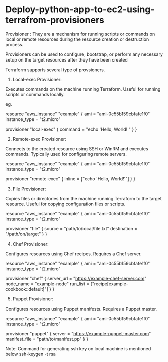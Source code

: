 # Deploy-python-app-to-ec2-using-terrafrom-provisioners

Provisioner : They are a mechanism for running scripts or commands on local or remote resources during the resource creation or destruction process. 

Provisioners can be used to configure, bootstrap, or perform any necessary setup on the target resources after they have been created

Terraform supports several type of provsioners.

1. Local-exec Provisioner:

Executes commands on the machine running Terraform.
Useful for running scripts or commands locally.

eg. 

resource "aws_instance" "example" {
  ami           = "ami-0c55b159cbfafe1f0"
  instance_type = "t2.micro"

  provisioner "local-exec" {
    command = "echo 'Hello, World!'"
  }
}


2. Remote-exec Provisioner:

Connects to the created resource using SSH or WinRM and executes commands.
Typically used for configuring remote servers.


resource "aws_instance" "example" {
  ami           = "ami-0c55b159cbfafe1f0"
  instance_type = "t2.micro"

  provisioner "remote-exec" {
    inline = ["echo 'Hello, World!'"]
  }
}


3. File Provisioner:

Copies files or directories from the machine running Terraform to the target resource.
Useful for copying configuration files or scripts.

resource "aws_instance" "example" {
  ami           = "ami-0c55b159cbfafe1f0"
  instance_type = "t2.micro"

  provisioner "file" {
    source      = "path/to/local/file.txt"
    destination = "/path/on/target"
  }
}


4. Chef Provisioner:

Configures resources using Chef recipes.
Requires a Chef server.



resource "aws_instance" "example" {
  ami           = "ami-0c55b159cbfafe1f0"
  instance_type = "t2.micro"

  provisioner "chef" {
    server_url   = "https://example-chef-server.com"
    node_name    = "example-node"
    run_list     = ["recipe[example-cookbook::default]"]
  }
}

5. Puppet Provisioner:

Configures resources using Puppet manifests.
Requires a Puppet master.


resource "aws_instance" "example" {
  ami           = "ami-0c55b159cbfafe1f0"
  instance_type = "t2.micro"

  provisioner "puppet" {
    server = "https://example-puppet-master.com"
    manifest_file = "path/to/manifest.pp"
  }
}


Note: Command for generating ssh key on local machine is mentioned below
 ssh-keygen -t rsa 


